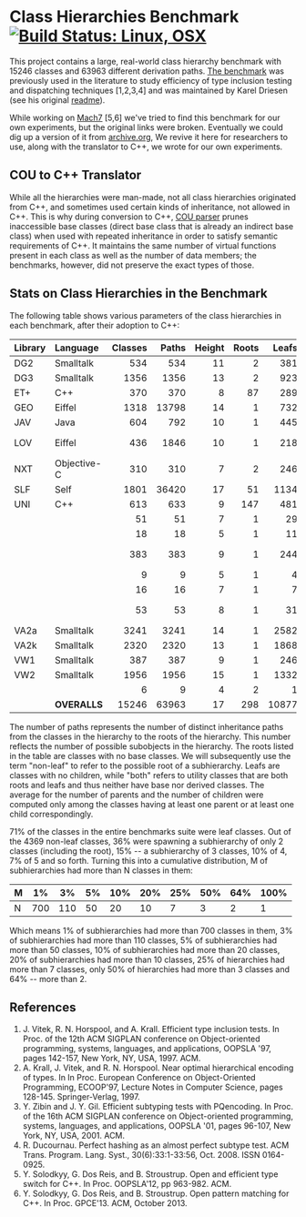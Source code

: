 Class Hierarchies Benchmark  [![Build Status: Linux, OSX](https://travis-ci.org/solodon4/COU.svg?branch=master)](https://travis-ci.org/solodon4/COU) 
===========================

This project contains a large, real-world class hierarchy benchmark with 15246
classes and 63963 different derivation paths. [The benchmark](cou) was previously
used in the literature to study efficiency of type inclusion testing and dispatching 
techniques [1,2,3,4] and was maintained by Karel Driesen (see his original 
[readme](cou/README)).
 
While working on [Mach7](http://bit.ly/Mach7) [5,6] we've tried to find this benchmark 
for our own experiments, but the original links were broken. Eventually we could 
dig up a version of it from 
[archive.org](http://web.archive.org/web/20050403120458/http://www.cs.ucsb.edu/labs/oocsb/),
We revive it here for researchers to use, along with the translator to C++, we 
wrote for our own experiments.

COU to C++ Translator
---------------------

While all the hierarchies were man-made, not all class hierarchies originated 
from C++, and sometimes used certain kinds of inheritance, not allowed in C++.
This is why during conversion to C++, [COU parser](parser) prunes inaccessible base classes 
(direct base class that is already an indirect base class) when used with repeated 
inheritance in order to satisfy semantic requirements of C++. It maintains 
the same number of virtual functions present in each class as well as the number 
of data members; the benchmarks, however, did not preserve the exact types of those.

Stats on Class Hierarchies in the Benchmark
-------------------------------------------

The following table shows various parameters of the class hierarchies in each benchmark, after their adoption to C++: 

|Library | Language    | Classes| Paths| Height| Roots| Leafs| Both| Prnt(avg) | Prnt(max) | Chld(avg) | Chld(max) | Name              |
|:-------|:------------|-------:|-----:|------:|-----:|-----:|----:|:----------|----------:|----------:|----------:|:------------------|
|    DG2 | Smalltalk   |     534|   534|     11|     2|   381|    1| 1         |          1|       3.48|         59| digitalk2         |
|    DG3 | Smalltalk   |    1356|  1356|     13|     2|   923|    1| 1         |          1|       3.13|        142| digitalk3         |
|    ET+ | C++         |     370|   370|      8|    87|   289|   79| 1         |          1|       3.49|         51| et++              |
|    GEO | Eiffel      |    1318| 13798|     14|     1|   732|    0| 1.89      |         16|       4.75|        323| geode             |
|    JAV | Java        |     604|   792|     10|     1|   445|    0| 1.08      |          3|       4.64|        210| java              |
|    LOV | Eiffel      |     436|  1846|     10|     1|   218|    0| 1.72      |         10|       3.55|         78| lov-object-editor |
|    NXT | Objective-C |     310|   310|      7|     2|   246|    1| 1         |          1|       4.81|        142| nextstep          |
|    SLF | Self        |    1801| 36420|     17|    51|  1134|    0| 1.05      |          9|       2.76|        232| self              |
|    UNI | C++         |     613|   633|      9|   147|   481|  117| 1.02      |          2|       3.61|         39| unidraw           |
|        |             |      51|    51|      7|     1|    29|    0| 1.00      |          1|       2.27|          5| v1-collection     |
|        |             |      18|    18|      5|     1|    11|    0| 1.00      |          1|       2.43|          5| v1-magnitude      |
|        |             |     383|   383|      9|     1|   244|    0| 1.00      |          1|       2.75|         86| v1-object-nometa  |
|        |             |       9|     9|      5|     1|     4|    0| 1.00      |          1|       1.60|          2| v1-set            |
|        |             |      16|    16|      7|     1|     7|    0| 1.00      |          1|       1.67|          2| v1-stream         |
|        |             |      53|    53|      8|     1|    31|    0| 1.00      |          1|       2.36|          7| v1-visualcomponent|
|    VA2a| Smalltalk   |    3241|  3241|     14|     1|  2582|    0| 1         |          1|       4.92|        249| visualage2.all    |
|    VA2k| Smalltalk   |    2320|  2320|     13|     1|  1868|    0| 1         |          1|       5.13|        240| visualage2.kern   |
|    VW1 | Smalltalk   |     387|   387|      9|     1|   246|    0| 1         |          1|       2.74|         87| visualworks1      |
|    VW2 | Smalltalk   |    1956|  1956|     15|     1|  1332|    0| 1         |          1|       3.13|        181| visualworks2      |
|        |             |       6|     9|      4|     2|     1|    0| 1.50      |          2|       1.20|          2| vtbl              |
|        | **OVERALLS**|   15246| 63963|     17|   298| 10877|  199| 1.11      |         16|       3.89|        323| Overalls          |

The number of paths represents the number of distinct inheritance paths from the 
classes in the hierarchy to the roots of the hierarchy. This number reflects the number of possible subobjects in the 
hierarchy. The roots listed in the table are classes with no base classes. We 
will subsequently use the term "non-leaf" to refer to the possible root of 
a subhierarchy. Leafs are classes with no children, while "both" refers to 
utility classes that are both roots and leafs and thus neither have base nor 
derived classes. The average for the number of parents and the number of 
children were computed only among the classes having at least one parent or at 
least one child correspondingly.

71% of the classes in the entire benchmarks suite were leaf classes. 
Out of the 4369 non-leaf classes, 36% were spawning a subhierarchy of only 
2 classes (including the root), 15% -- a subhierarchy of 3 classes, 
10% of 4, 7% of 5 and so forth. Turning this into a cumulative distribution, 
M of subhierarchies had more than N classes in them:

 M |  1% |  3% | 5% | 10% | 20% | 25% | 50% | 64% | 100%
---|-----|-----|----|-----|-----|-----|-----|-----|-----
 N | 700 | 110 | 50 |  20 |  10 |   7 |   3 |   2 |    1

Which means 1% of subhierarchies had more than 700 classes in them, 3% of subhierarchies 
had more than 110 classes, 5% of subhierarchies had more than 50 classes, 10% 
of subhierarchies had more than 20 classes, 20% of subhierarchies had more than 
10 classes, 25% of hierarchies had more than 7 classes, only 50% of 
hierarchies had more than 3 classes and 64% -- more than 2.

References
----------

1. J. Vitek, R. N. Horspool, and A. Krall. Efficient type inclusion tests. In Proc. of the 12th ACM SIGPLAN conference on Object-oriented programming, systems, languages, and applications, OOPSLA '97, pages 142-157, New York, NY, USA, 1997. ACM.
2. A. Krall, J. Vitek, and R. N. Horspool. Near optimal hierarchical encoding of types. In In Proc. European Conference on Object-Oriented Programming, ECOOP'97, Lecture Notes in Computer Science, pages 128-145. Springer-Verlag, 1997.
3. Y. Zibin and J. Y. Gil. Efficient subtyping tests with PQencoding. In Proc. of the 16th ACM SIGPLAN conference on Object-oriented programming, systems, languages, and applications, OOPSLA '01, pages 96-107, New York, NY, USA, 2001. ACM.
4. R. Ducournau. Perfect hashing as an almost perfect subtype test. ACM Trans. Program. Lang. Syst., 30(6):33:1-33:56, Oct. 2008. ISSN 0164-0925.
5. Y. Solodkyy, G. Dos Reis, and B. Stroustrup. Open and efficient type switch for C++. In Proc. OOPSLA'12, pp 963-982. ACM.
6. Y. Solodkyy, G. Dos Reis, and B. Stroustrup. Open pattern matching for C++. In Proc. GPCE'13. ACM, October 2013.
